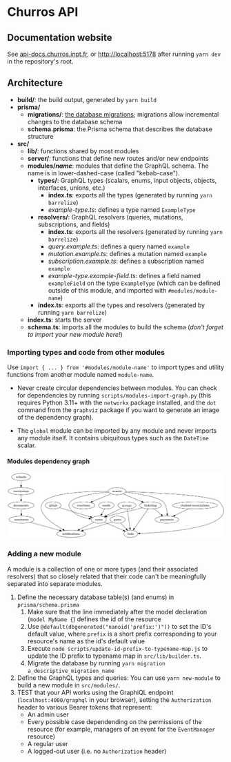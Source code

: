 # Churros API

## Documentation website

See [api-docs.churros.inpt.fr](https://api-docs.churros.inpt.fr), or <http://localhost:5178> after running `yarn dev` in the repository's root.

## Architecture

- **build/**: the build output, generated by `yarn build`
- **prisma/**
  - **migrations/**: [the database migrations](https://www.prisma.io/docs/guides/database/developing-with-prisma-migrate); migrations allow incremental changes to the database schema
  - **schema.prisma**: the Prisma schema that describes the database structure
- **src/**
  - **lib/**: functions shared by most modules
  - **server/**: functions that define new routes and/or new endpoints
  - **modules/_name_**: modules that define the GraphQL schema. The name is in lower-dashed-case (called "kebab-case").
    - **types/**: GraphQL types (scalars, enums, input objects, objects, interfaces, unions, etc.)
      - **index.ts**: exports all the types (generated by running `yarn barrelize`)
      - _example-type.ts_: defines a type named `ExampleType`
    - **resolvers/**: GraphQL resolvers (queries, mutations, subscriptions, and fields)
      - **index.ts**: exports all the resolvers (generated by running `yarn barrelize`)
      - _query.example.ts_: defines a query named `example`
      - _mutation.example.ts_: defines a mutation named `example`
      - _subscription.example.ts_: defines a subscription named `example`
      - _example-type.example-field.ts_: defines a field named `exampleField` on the type `ExampleType` (which can be defined outside of this module, and imported with `#modules/module-name`)
    - **index.ts**: exports all the types and resolvers (generated by running `yarn barrelize`)
  - **index.ts**: starts the server
  - **schema.ts**: imports all the modules to build the schema (_don't forget to import your new module here!_)

### Importing types and code from other modules

Use `import { ... } from '#modules/module-name'` to import types and utility functions from another module named `module-name`.

- Never create circular dependencies between modules. You can check for dependencies by running `scripts/modules-import-graph.py` (this requires Python 3.11+ with the `networkx` package installed, and the `dot` command from the `graphviz` package if you want to generate an image of the dependency graph).

- The `global` module can be imported by any module and never imports any module itself. It contains ubiquitous types such as the `DateTime` scalar.

#### Modules dependency graph

![](./scripts/modules-import-graph.png)

### Adding a new module

A module is a collection of one or more types (and their associated resolvers) that so closely related that their code can't be meaningfully separated into separate modules.

1. Define the necessary database table(s) (and enums) in `prisma/schema.prisma`
   1. Make sure that the line immediately after the model declaration (`model MyName {`) defines the id of the resource
   1. Use `@default(dbgenerated("nanoid('prefix:')"))` to set the ID's default value, where `prefix` is a short prefix corresponding to your resource's name as the id's default value
   1. Execute `node scripts/update-id-prefix-to-typename-map.js` to update the ID prefix to typename map in `src/lib/builder.ts`.
   1. Migrate the database by running `yarn migration a_descriptive_migration_name`
1. Define the GraphQL types and queries: You can use `yarn new-module` to build a new module in `src/modules/`.
1. TEST that your API works using the GraphiQL endpoint (`localhost:4000/graphql` in your browser), setting the `Authorization` header to various Bearer tokens that represent:
   - An admin user
   - Every possible case dependending on the permissions of the resource (for example, managers of an event for the `EventManager` resource)
   - A regular user
   - A logged-out user (i.e. no `Authorization` header)
